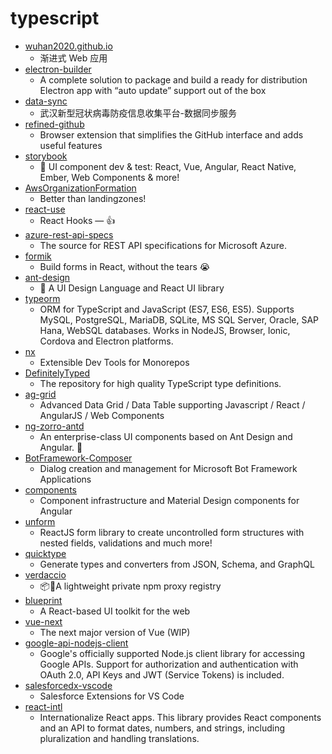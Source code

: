 # typescript
- [wuhan2020.github.io](https://github.com/wuhan2020/wuhan2020.github.io)
  - 渐进式 Web 应用
- [electron-builder](https://github.com/electron-userland/electron-builder)
  - A complete solution to package and build a ready for distribution Electron app with “auto update” support out of the box
- [data-sync](https://github.com/wuhan2020/data-sync)
  - 武汉新型冠状病毒防疫信息收集平台-数据同步服务
- [refined-github](https://github.com/sindresorhus/refined-github)
  - Browser extension that simplifies the GitHub interface and adds useful features
- [storybook](https://github.com/storybookjs/storybook)
  - 📓 UI component dev & test: React, Vue, Angular, React Native, Ember, Web Components & more!
- [AwsOrganizationFormation](https://github.com/OlafConijn/AwsOrganizationFormation)
  - Better than landingzones!
- [react-use](https://github.com/streamich/react-use)
  - React Hooks — 👍
- [azure-rest-api-specs](https://github.com/Azure/azure-rest-api-specs)
  - The source for REST API specifications for Microsoft Azure.
- [formik](https://github.com/jaredpalmer/formik)
  - Build forms in React, without the tears 😭
- [ant-design](https://github.com/ant-design/ant-design)
  - 🌈 A UI Design Language and React UI library
- [typeorm](https://github.com/typeorm/typeorm)
  - ORM for TypeScript and JavaScript (ES7, ES6, ES5). Supports MySQL, PostgreSQL, MariaDB, SQLite, MS SQL Server, Oracle, SAP Hana, WebSQL databases. Works in NodeJS, Browser, Ionic, Cordova and Electron platforms.
- [nx](https://github.com/nrwl/nx)
  - Extensible Dev Tools for Monorepos
- [DefinitelyTyped](https://github.com/DefinitelyTyped/DefinitelyTyped)
  - The repository for high quality TypeScript type definitions.
- [ag-grid](https://github.com/ag-grid/ag-grid)
  - Advanced Data Grid / Data Table supporting Javascript / React / AngularJS / Web Components
- [ng-zorro-antd](https://github.com/NG-ZORRO/ng-zorro-antd)
  - An enterprise-class UI components based on Ant Design and Angular. 🐜
- [BotFramework-Composer](https://github.com/microsoft/BotFramework-Composer)
  - Dialog creation and management for Microsoft Bot Framework Applications
- [components](https://github.com/angular/components)
  - Component infrastructure and Material Design components for Angular
- [unform](https://github.com/Rocketseat/unform)
  - ReactJS form library to create uncontrolled form structures with nested fields, validations and much more!
- [quicktype](https://github.com/quicktype/quicktype)
  - Generate types and converters from JSON, Schema, and GraphQL
- [verdaccio](https://github.com/verdaccio/verdaccio)
  - 📦🔐A lightweight private npm proxy registry
- [blueprint](https://github.com/palantir/blueprint)
  - A React-based UI toolkit for the web
- [vue-next](https://github.com/vuejs/vue-next)
  - The next major version of Vue (WIP)
- [google-api-nodejs-client](https://github.com/googleapis/google-api-nodejs-client)
  - Google's officially supported Node.js client library for accessing Google APIs. Support for authorization and authentication with OAuth 2.0, API Keys and JWT (Service Tokens) is included.
- [salesforcedx-vscode](https://github.com/forcedotcom/salesforcedx-vscode)
  - Salesforce Extensions for VS Code
- [react-intl](https://github.com/formatjs/react-intl)
  - Internationalize React apps. This library provides React components and an API to format dates, numbers, and strings, including pluralization and handling translations.
